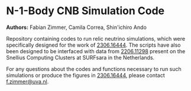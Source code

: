 # N-1-Body CNB Simulation Code

**Authors:** Fabian Zimmer, Camila Correa, Shin'ichiro Ando

Repository containing codes to run relic neutrino simulations, which were specifically designed for the work of [2306.16444](https://doi.org/10.48550/arXiv.2306.16444). The scripts have also been designed to be interfaced with data from [2206.11298](https://doi.org/10.1093/mnras/stac2830) present on the Snellius Computing Clusters at SURFsara in the Netherlands. 

For any questions about the codes and functions necessary to run such simulations or produce the figures in [2306.16444](https://doi.org/10.48550/arXiv.2306.16444), please contact f.zimmer@uva.nl.